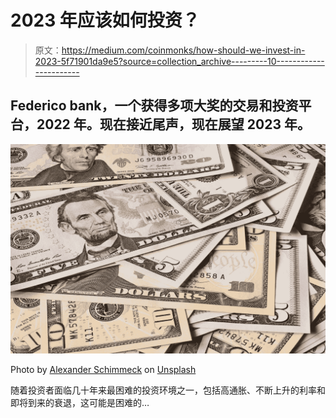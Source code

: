 # 2023 年应该如何投资？

> 原文：<https://medium.com/coinmonks/how-should-we-invest-in-2023-5f71901da9e5?source=collection_archive---------10----------------------->

## Federico bank，一个获得多项大奖的交易和投资平台，2022 年。现在接近尾声，现在展望 2023 年。

![](img/10cee73aaef6d3302f7a6c5298a8464d.png)

Photo by [Alexander Schimmeck](https://unsplash.com/@alschim?utm_source=medium&utm_medium=referral) on [Unsplash](https://unsplash.com?utm_source=medium&utm_medium=referral)

随着投资者面临几十年来最困难的投资环境之一，包括高通胀、不断上升的利率和即将到来的衰退，这可能是困难的…